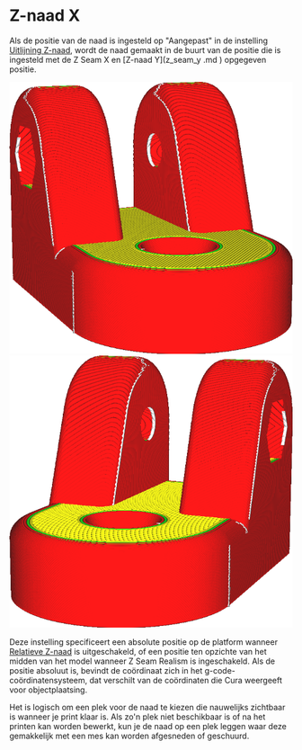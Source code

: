 Z-naad X
====
Als de positie van de naad is ingesteld op "Aangepast" in de instelling [Uitlijning Z-naad](z_seam_type.md), wordt de naad gemaakt in de buurt van de positie die is ingesteld met de Z Seam X en [Z-naad Y](z_seam_y .md ) opgegeven positie.

<!--screenshot {
"image_path": "z_seam_x_left.png",
"modellen": [
    {
        "script": "rod_holder.scad",
        "transformatie": ["roterenZ(-90)"]
    }
],
"camerapositie": [-55, 128, 40],
"instellingen": {
    "z_seam_type": "terug",
    "z_seam_position": "links"
},
"kleuren": 64
}-->
<!--screenshot {
"image_path": "z_seam_x_right.png",
"modellen": [
    {
        "script": "rod_holder.scad",
        "transformatie": ["roterenZ(-90)"]
    }
],
"camerapositie": [55, 128, 40],
"instellingen": {
    "z_seam_type": "terug",
    "z_seam_position": "rechts"
},
"kleuren": 64
}-->
![De naad zit aan de linkerkant](../../../articles/images/z_seam_x_left.png)
![De naad zit aan de rechterkant.](../../../articles/images/z_seam_x_right.png)

Deze instelling specificeert een absolute positie op de platform wanneer [Relatieve Z-naad](z_seam_relative.md) is uitgeschakeld, of een positie ten opzichte van het midden van het model wanneer Z Seam Realism is ingeschakeld. Als de positie absoluut is, bevindt de coördinaat zich in het g-code-coördinatensysteem, dat verschilt van de coördinaten die Cura weergeeft voor objectplaatsing.

Het is logisch om een plek voor de naad te kiezen die nauwelijks zichtbaar is wanneer je print klaar is. Als zo'n plek niet beschikbaar is of na het printen kan worden bewerkt, kun je de naad op een plek leggen waar deze gemakkelijk met een mes kan worden afgesneden of geschuurd.